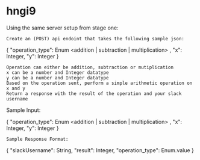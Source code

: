 # hngi9

Using the same server setup from stage one:

    Create an (POST) api endoint that takes the following sample json:

{ "operation_type": Enum <addition | subtraction | multiplication> , "x": Integer, "y": Integer }

    Operation can either be addition, subtraction or mutiplication
    x can be a number and Integer datatype
    y can be a number and Integer datatype
    Based on the operation sent, perform a simple arithmetic operation on x and y
    Return a response with the result of the operation and your slack username

Sample Input:

{ "operation_type": Enum <addition | subtraction | multiplication> , "x": Integer, "y": Integer }

    Sample Response Format:

{ "slackUsername": String, "result": Integer, "operation_type": Enum.value }
